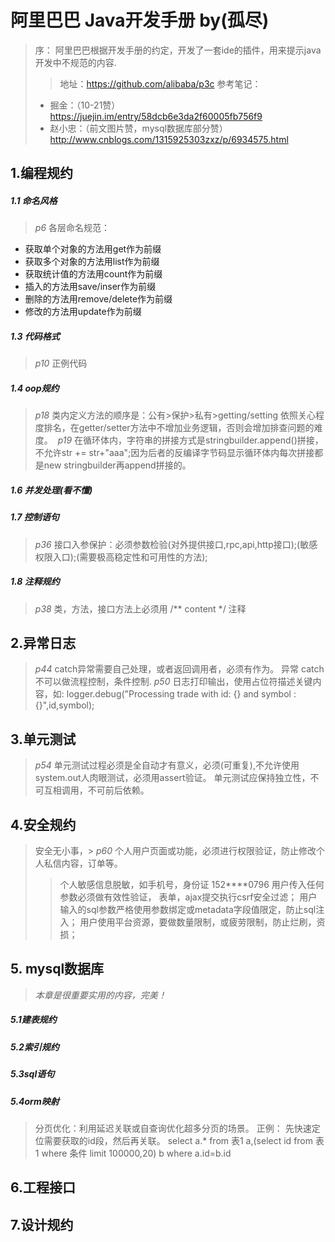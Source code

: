 # 阿里巴巴 Java开发手册 by(孤尽)

> 序： 阿里巴巴根据开发手册的约定，开发了一套ide的插件，用来提示java开发中不规范的内容.
>> 地址：https://github.com/alibaba/p3c
>>参考笔记：
> * 掘金：（10-21赞）https://juejin.im/entry/58dcb6e3da2f60005fb756f9
> * 赵小忠：（前文图片赞，mysql数据库部分赞）http://www.cnblogs.com/1315925303zxz/p/6934575.html


## 1.编程规约
##### 1.1 命名风格
> _p6_ 各层命名规范：
* 获取单个对象的方法用get作为前缀
* 获取多个对象的方法用list作为前缀
* 获取统计值的方法用count作为前缀
* 插入的方法用save/inser作为前缀
* 删除的方法用remove/delete作为前缀
* 修改的方法用update作为前缀
##### 1.3 代码格式
> _p10_ 正例代码
##### 1.4 oop规约
> _p18_ 类内定义方法的顺序是：公有>保护>私有>getting/setting 依照关心程度排名，在getter/setter方法中不增加业务逻辑，否则会增加排查问题的难度。
> _p19_ 在循环体内，字符串的拼接方式是stringbuilder.append()拼接，不允许str += str+"aaa";因为后者的反编译字节码显示循环体内每次拼接都是new stringbuilder再append拼接的。
##### 1.6 并发处理(看不懂)
##### 1.7 控制语句
> _p36_ 接口入参保护：必须参数检验(对外提供接口,rpc,api,http接口);(敏感权限入口);(需要极高稳定性和可用性的方法);
##### 1.8 注释规约
> _p38_ 类，方法，接口方法上必须用 /** content */ 注释

## 2.异常日志
> _p44_ catch异常需要自己处理，或者返回调用者，必须有作为。
> 异常 catch 不可以做流程控制，条件控制.
> _p50_ 日志打印输出，使用占位符描述关键内容，如: logger.debug("Processing trade with id: {} and symbol : {}",id,symbol);

## 3.单元测试
> _p54_ 单元测试过程必须是全自动才有意义，必须(可重复),不允许使用system.out人肉眼测试，必须用assert验证。
单元测试应保持独立性，不可互相调用，不可前后依赖。

## 4.安全规约
> 安全无小事，> _p60_ 个人用户页面或功能，必须进行权限验证，防止修改个人私信内容，订单等。
>> 个人敏感信息脱敏，如手机号，身份证 152****0796
> 用户传入任何参数必须做有效性验证， 表单，ajax提交执行csrf安全过滤； 用户输入的sql参数严格使用参数绑定或metadata字段值限定，防止sql注入；
用户使用平台资源，要做数量限制，或疲劳限制，防止烂刷，资损；

## 5. **mysql数据库** 
> _本章是很重要实用的内容，完美！_
##### 5.1建表规约
##### 5.2索引规约
##### 5.3sql语句
##### 5.4orm映射

> 分页优化：利用延迟关联或自查询优化超多分页的场景。
正例： 先快速定位需要获取的id段，然后再关联。
select a.* from 表1 a,(select id from 表 1 where 条件 limit 100000,20) b where a.id=b.id

## 6.工程接口
## 7.设计规约
